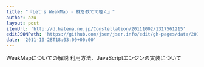 ```yaml
---
title: "『Let's WeakMap - 枕を欹てて聴く』"
author: azu
layout: post
itemUrl: 'http://d.hatena.ne.jp/Constellation/20111002/1317561215'
editJSONPath: 'https://github.com/jser/jser.info/edit/gh-pages/data/2011/10/index.json'
date: '2011-10-28T18:03:00+00:00'
---
```

WeakMapについての解説
利用方法、JavaScriptエンジンの実装について
